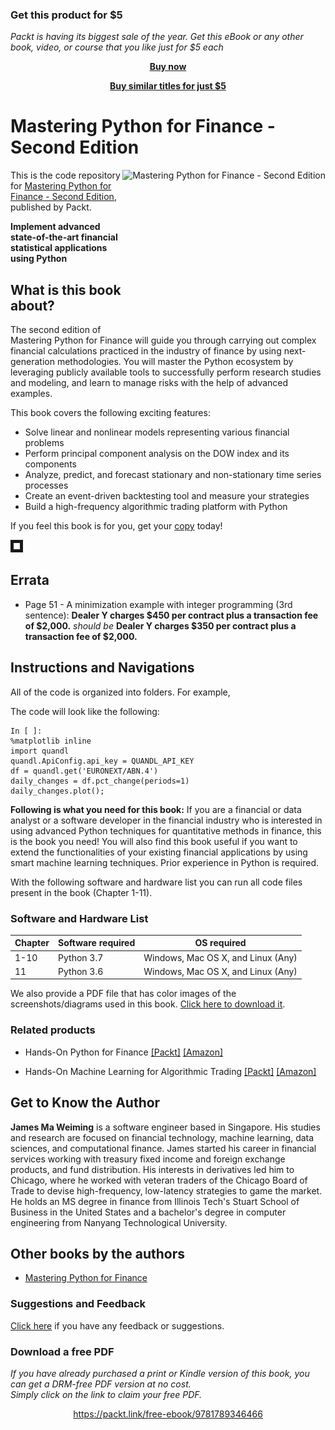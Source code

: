 
### Get this product for $5

<i>Packt is having its biggest sale of the year. Get this eBook or any other book, video, or course that you like just for $5 each</i>


<b><p align='center'>[Buy now](https://packt.link/9781789346466)</p></b>


<b><p align='center'>[Buy similar titles for just $5](https://subscription.packtpub.com/search)</p></b>


# Mastering Python for Finance - Second Edition

<a href="https://www.packtpub.com/big-data-and-business-intelligence/mastering-python-finance-second-edition?utm_source=github&utm_medium=repository&utm_campaign=9781789346466"><img src="https://static.packt-cdn.com/products/9781789346466/cover/smaller" alt="Mastering Python for Finance - Second Edition" height="256px" align="right"></a>

This is the code repository for [Mastering Python for Finance - Second Edition](https://www.packtpub.com/big-data-and-business-intelligence/mastering-python-finance-second-edition?utm_source=github&utm_medium=repository&utm_campaign=9781789346466), published by Packt.

**Implement advanced state-of-the-art financial statistical applications using Python**

## What is this book about?
The second edition of Mastering Python for Finance will guide you through carrying out complex financial calculations practiced in the industry of finance by using next-generation methodologies. You will master the Python ecosystem by leveraging publicly available tools to successfully perform research studies and modeling, and learn to manage risks with the help of advanced examples.

This book covers the following exciting features: 
* Solve linear and nonlinear models representing various financial problems
* Perform principal component analysis on the DOW index and its components
* Analyze, predict, and forecast stationary and non-stationary time series processes
* Create an event-driven backtesting tool and measure your strategies
* Build a high-frequency algorithmic trading platform with Python

If you feel this book is for you, get your [copy](https://www.amazon.com/dp/1789346460) today!

<a href="https://www.packtpub.com/?utm_source=github&utm_medium=banner&utm_campaign=GitHubBanner"><img src="https://raw.githubusercontent.com/PacktPublishing/GitHub/master/GitHub.png" alt="https://www.packtpub.com/" border="5" /></a>

  ## Errata
 
 * Page 51 - A minimization example with integer programming (3rd sentence): **Dealer Y charges $450 per contract plus a transaction fee of $2,000.** _should be_ **Dealer Y charges $350 per contract plus a transaction fee of $2,000.**

## Instructions and Navigations
All of the code is organized into folders. For example,

The code will look like the following:
```
In [ ]:
%matplotlib inline
import quandl
quandl.ApiConfig.api_key = QUANDL_API_KEY
df = quandl.get('EURONEXT/ABN.4')
daily_changes = df.pct_change(periods=1)
daily_changes.plot();
```

**Following is what you need for this book:**
If you are a financial or data analyst or a software developer in the financial industry who is interested in using advanced Python techniques for quantitative methods in finance, this is the book you need! You will also find this book useful if you want to extend the functionalities of your existing financial applications by using smart machine learning techniques. Prior experience in Python is required.

With the following software and hardware list you can run all code files present in the book (Chapter 1-11).

### Software and Hardware List

| Chapter  | Software required                   | OS required                        |
| -------- | ------------------------------------| -----------------------------------|
| 1-10     | Python 3.7                          | Windows, Mac OS X, and Linux (Any) |
| 11       | Python 3.6                          | Windows, Mac OS X, and Linux (Any) |

We also provide a PDF file that has color images of the screenshots/diagrams used in this book. [Click here to download it](https://www.packtpub.com/sites/default/files/downloads/9781789346466_ColorImages.pdf).


### Related products <Other books you may enjoy>
* Hands-On Python for Finance [[Packt]](https://www.packtpub.com/big-data-and-business-intelligence/hands-python-finance?utm_source=github&utm_medium=repository&utm_campaign=9781789346374) [[Amazon]](https://www.amazon.com/dp/1789346371)

* Hands-On Machine Learning for Algorithmic Trading [[Packt]](https://www.packtpub.com/big-data-and-business-intelligence/hands-machine-learning-algorithmic-trading?utm_source=github&utm_medium=repository&utm_campaign=9781789346411) [[Amazon]](https://www.amazon.com/dp/178934641X)

## Get to Know the Author
**James Ma Weiming**
is a software engineer based in Singapore. His studies and research are
focused on financial technology, machine learning, data sciences, and computational
finance. James started his career in financial services working with treasury fixed income
and foreign exchange products, and fund distribution. His interests in derivatives led him
to Chicago, where he worked with veteran traders of the Chicago Board of Trade to devise
high-frequency, low-latency strategies to game the market. He holds an MS degree in
finance from Illinois Tech's Stuart School of Business in the United States and a bachelor's
degree in computer engineering from Nanyang Technological University.


## Other books by the authors
* [Mastering Python for Finance](https://prod.packtpub.com/in/big-data-and-business-intelligence/mastering-python-finance?utm_source=github&utm_medium=repository&utm_campaign=9781784394516)


### Suggestions and Feedback
[Click here](https://docs.google.com/forms/d/e/1FAIpQLSdy7dATC6QmEL81FIUuymZ0Wy9vH1jHkvpY57OiMeKGqib_Ow/viewform) if you have any feedback or suggestions.
### Download a free PDF

 <i>If you have already purchased a print or Kindle version of this book, you can get a DRM-free PDF version at no cost.<br>Simply click on the link to claim your free PDF.</i>
<p align="center"> <a href="https://packt.link/free-ebook/9781789346466">https://packt.link/free-ebook/9781789346466 </a> </p>